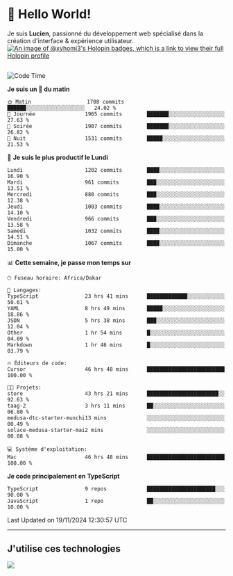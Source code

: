 # 👋 Hello World!

Je suis **Lucien**, passionné du développement web spécialisé dans la création d'interface & expérience utilisateur.
[![An image of @xyhomi3's Holopin badges, which is a link to view their full Holopin profile](https://holopin.me/xyhomi3)](https://holopin.io/@xyhomi3)

##

<!--START_SECTION:waka-->
![Code Time](http://img.shields.io/badge/Code%20Time-2%2C555%20hrs%2046%20mins-blue)

**Je suis un 🐤 du matin** 

```text
🌞 Matin                  1708 commits        ██████░░░░░░░░░░░░░░░░░░░   24.02 % 
🌆 Journée                1965 commits        ███████░░░░░░░░░░░░░░░░░░   27.63 % 
🌃 Soirée                 1907 commits        ███████░░░░░░░░░░░░░░░░░░   26.82 % 
🌙 Nuit                   1531 commits        █████░░░░░░░░░░░░░░░░░░░░   21.53 % 
```
📅 **Je suis le plus productif le Lundi** 

```text
Lundi                    1202 commits        ████░░░░░░░░░░░░░░░░░░░░░   16.90 % 
Mardi                    961 commits         ███░░░░░░░░░░░░░░░░░░░░░░   13.51 % 
Mercredi                 880 commits         ███░░░░░░░░░░░░░░░░░░░░░░   12.38 % 
Jeudi                    1003 commits        ████░░░░░░░░░░░░░░░░░░░░░   14.10 % 
Vendredi                 966 commits         ███░░░░░░░░░░░░░░░░░░░░░░   13.58 % 
Samedi                   1032 commits        ████░░░░░░░░░░░░░░░░░░░░░   14.51 % 
Dimanche                 1067 commits        ████░░░░░░░░░░░░░░░░░░░░░   15.00 % 
```


📊 **Cette semaine, je passe mon temps sur** 

```text
🕑︎ Fuseau horaire: Africa/Dakar

💬 Langages: 
TypeScript               23 hrs 41 mins      █████████████░░░░░░░░░░░░   50.61 % 
YAML                     8 hrs 49 mins       █████░░░░░░░░░░░░░░░░░░░░   18.86 % 
JSON                     5 hrs 38 mins       ███░░░░░░░░░░░░░░░░░░░░░░   12.04 % 
Other                    1 hr 54 mins        █░░░░░░░░░░░░░░░░░░░░░░░░   04.09 % 
Markdown                 1 hr 46 mins        █░░░░░░░░░░░░░░░░░░░░░░░░   03.79 % 

🔥 Éditeurs de code: 
Cursor                   46 hrs 48 mins      █████████████████████████   100.00 % 

🐱‍💻 Projets: 
store                    43 hrs 21 mins      ███████████████████████░░   92.63 % 
taag-2                   3 hrs 11 mins       ██░░░░░░░░░░░░░░░░░░░░░░░   06.80 % 
medusa-dtc-starter-munchi13 mins             ░░░░░░░░░░░░░░░░░░░░░░░░░   00.49 % 
solace-medusa-starter-mai2 mins              ░░░░░░░░░░░░░░░░░░░░░░░░░   00.08 % 

💻 Système d'exploitation: 
Mac                      46 hrs 48 mins      █████████████████████████   100.00 % 
```

**Je code principalement en TypeScript** 

```text
TypeScript               9 repos             ██████████████████████░░░   90.00 % 
JavaScript               1 repo              ██░░░░░░░░░░░░░░░░░░░░░░░   10.00 % 
```




 Last Updated on 19/11/2024 12:30:57 UTC
<!--END_SECTION:waka-->
---

## J'utilise ces technologies

<p align="left">
  <a href="https://skillicons.dev">
    <img src="https://skillicons.dev/icons?i=ts,js,md,scss,tailwind,react,docker,express,astro,vite,nextjs,vercel,figma,ableton" />
  </a>
</p>

